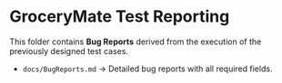 # GroceryMate Test Reporting

This folder contains **Bug Reports** derived from the execution of the previously designed test cases.

- `docs/BugReports.md` → Detailed bug reports with all required fields.
